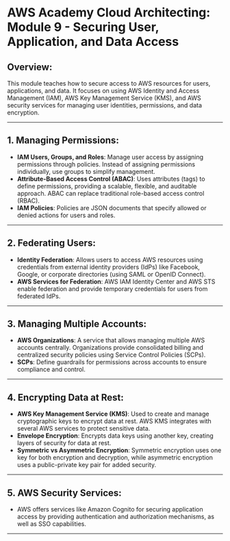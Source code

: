 
# AWS Academy Cloud Architecting: Module 9 - Securing User, Application, and Data Access

## Overview:
This module teaches how to secure access to AWS resources for users, applications, and data. It focuses on using AWS Identity and Access Management (IAM), AWS Key Management Service (KMS), and AWS security services for managing user identities, permissions, and data encryption.

---

## 1. **Managing Permissions**:
- **IAM Users, Groups, and Roles**: Manage user access by assigning permissions through policies. Instead of assigning permissions individually, use groups to simplify management.
- **Attribute-Based Access Control (ABAC)**: Uses attributes (tags) to define permissions, providing a scalable, flexible, and auditable approach. ABAC can replace traditional role-based access control (RBAC).
- **IAM Policies**: Policies are JSON documents that specify allowed or denied actions for users and roles.
  
---

## 2. **Federating Users**:
- **Identity Federation**: Allows users to access AWS resources using credentials from external identity providers (IdPs) like Facebook, Google, or corporate directories (using SAML or OpenID Connect).
- **AWS Services for Federation**: AWS IAM Identity Center and AWS STS enable federation and provide temporary credentials for users from federated IdPs.
  
---

## 3. **Managing Multiple Accounts**:
- **AWS Organizations**: A service that allows managing multiple AWS accounts centrally. Organizations provide consolidated billing and centralized security policies using Service Control Policies (SCPs).
- **SCPs**: Define guardrails for permissions across accounts to ensure compliance and control.
  
---

## 4. **Encrypting Data at Rest**:
- **AWS Key Management Service (KMS)**: Used to create and manage cryptographic keys to encrypt data at rest. AWS KMS integrates with several AWS services to protect sensitive data.
- **Envelope Encryption**: Encrypts data keys using another key, creating layers of security for data at rest.
- **Symmetric vs Asymmetric Encryption**: Symmetric encryption uses one key for both encryption and decryption, while asymmetric encryption uses a public-private key pair for added security.

---

## 5. **AWS Security Services**:
- AWS offers services like Amazon Cognito for securing application access by providing authentication and authorization mechanisms, as well as SSO capabilities.

---
